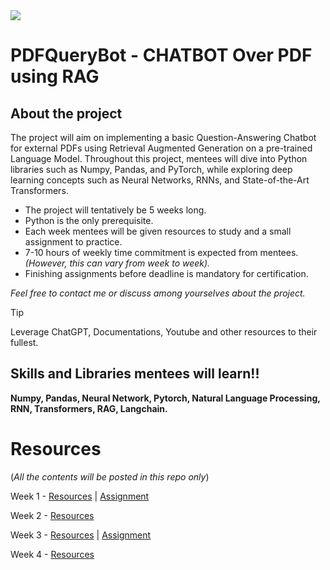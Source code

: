 <img src = "https://github.com/AryanKshyp/PDFQueryBot_WiDS/blob/main/Chatbot%20over%20PDf%E2%80%99s%20(1).png">

# PDFQueryBot - CHATBOT Over PDF using RAG

## About the project

The project will aim on implementing a basic Question-Answering Chatbot for external PDFs using Retrieval Augmented Generation on a pre-trained Language Model. Throughout this project, mentees will dive into Python libraries such as Numpy, Pandas, and PyTorch, while exploring deep learning concepts such as Neural Networks, RNNs, and State-of-the-Art Transformers. 


- The project will tentatively be 5 weeks long. 
- Python is the only prerequisite.
- Each week mentees will be given resources to study and a small assignment to practice.
- 7-10 hours of weekly time commitment is expected from mentees._(However, this can vary from week to week)._
- Finishing assignments before deadline is mandatory for certification.


_Feel free to contact me or discuss among yourselves about the project._


> [!TIP]
> Leverage ChatGPT, Documentations, Youtube and other resources to their fullest. 


## Skills and Libraries mentees will learn!!

**Numpy, Pandas, Neural Network, Pytorch, Natural Language Processing, RNN, Transformers, RAG, Langchain.**

# Resources
(_All the contents will be posted in this repo only_)

Week 1 - [Resources](https://github.com/AryanKshyp/PDFQueryBot_WiDS/blob/main/Week%201/Week%201%20Resources.md)  |  [Assignment](https://github.com/AryanKshyp/PDFQueryBot_WiDS/blob/main/Week%201/Assignment%201.md)

Week 2 - [Resources](https://github.com/AryanKshyp/PDFQueryBot_WiDS/blob/main/Week%202/Resources.md)

Week 3 - [Resources](https://github.com/AryanKshyp/PDFQueryBot_WiDS/blob/main/Week%203/Week%201%20Resources.md)  |  [Assignment](https://github.com/AryanKshyp/PDFQueryBot_WiDS/blob/main/Week%203/Assignment%202.md)

Week 4 - [Resources](https://github.com/AryanKshyp/PDFQueryBot_WiDS/blob/main/Week%204/Resources.md)
